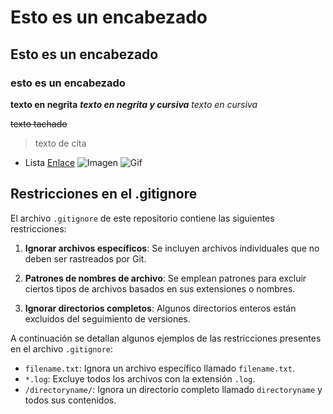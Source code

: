 # Esto es un encabezado
## Esto es un encabezado
### esto es un  encabezado
**texto en negrita**
***texto en negrita y cursiva***
*texto en cursiva*

 ~~texto tachado~~
>texto de cita
- Lista
[Enlace](https://www.google.es/)
![Imagen](https://static.wikia.nocookie.net/gatopedia/images/2/2e/El_gatoo.png/revision/latest?cb=20230103150310&path-prefix=es)
![Gif](https://media.tenor.com/6-qb1OqE8Q8AAAAC/emoji-desintegrandose.gif)

## Restricciones en el .gitignore

El archivo `.gitignore` de este repositorio contiene las siguientes restricciones:

1. **Ignorar archivos específicos**: Se incluyen archivos individuales que no deben ser rastreados por Git.

2. **Patrones de nombres de archivo**: Se emplean patrones para excluir ciertos tipos de archivos basados en sus extensiones o nombres.

3. **Ignorar directorios completos**: Algunos directorios enteros están excluidos del seguimiento de versiones.

A continuación se detallan algunos ejemplos de las restricciones presentes en el archivo `.gitignore`:

- `filename.txt`: Ignora un archivo específico llamado `filename.txt`.
- `*.log`: Excluye todos los archivos con la extensión `.log`.
- `/directoryname/`: Ignora un directorio completo llamado `directoryname` y todos sus contenidos.
